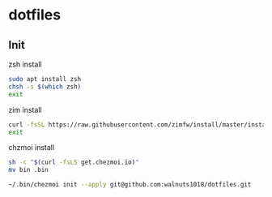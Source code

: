 # dotfiles

## Init

zsh install
```bash
sudo apt install zsh
chsh -s $(which zsh)
exit
```

zim install
```zsh
curl -fsSL https://raw.githubusercontent.com/zimfw/install/master/install.zsh | zsh
exit
```
chzmoi install
```zsh
sh -c "$(curl -fsLS get.chezmoi.io)"
mv bin .bin
```

```zsh
~/.bin/chezmoi init --apply git@github.com:walnuts1018/dotfiles.git
```
